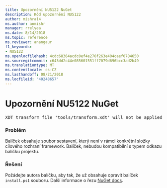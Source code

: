 ```yaml
---
title: Upozornění NU5122 NuGet
description: Kód upozornění NU5122
author: mishra14
ms.author: anmishr
manager: rrelyea
ms.date: 8/14/2018
ms.topic: reference
ms.reviewer: anangaur
f1_keywords:
- NU5122
ms.openlocfilehash: 4cdc68364acdc0ef4e276f263e404caef0784650
ms.sourcegitcommit: c643dd2c44e085601551ff7079d696bcc3ad2b49
ms.translationtype: MT
ms.contentlocale: cs-CZ
ms.lasthandoff: 08/21/2018
ms.locfileid: "40248657"
---
```

# <a name="nuget-warning-nu5122"></a>Upozornění NU5122 NuGet
<pre>XDT transform file 'tools/transform.xdt' will not be applied when the package is installed after the migration.</pre>

### <a name="issue"></a>Problém

Balíček obsahuje soubor sestavení, který není v rámci konkrétní složky cílového rozhraní framework. Balíček, nebudou kompatibilní s typem odkazu balíčku projektu.


### <a name="solution"></a>Řešení

Požádejte autora balíčku, aby tak, že už obsahuje opravit balíček `install.ps1` souboru. Další informace o řezu [NuGet docs](https://docs.microsoft.com/en-us/nuget/reference/migrate-packages-config-to-package-reference).

